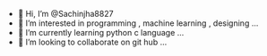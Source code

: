 - 👋 Hi, I’m @Sachinjha8827
- 👀 I’m interested in programming , machine learning , designing ...
- 🌱 I’m currently learning python c language ...
- 💞️ I’m looking to collaborate on git hub ...


<!---
Sachinjha8827/Sachinjha8827 is a ✨ special ✨ repository because its `README.md` (this file) appears on your GitHub profile.
You can click the Preview link to take a look at your changes.
--->
